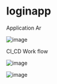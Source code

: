 # loginapp

Application Ar

![image](https://user-images.githubusercontent.com/58047760/117549612-06f17f00-b059-11eb-9e5b-9a138832039c.png)

CI_CD Work flow

![image](https://user-images.githubusercontent.com/58047760/117549623-18d32200-b059-11eb-8c38-3a5a82d8a6c9.png)

![image](https://user-images.githubusercontent.com/58047760/117549718-95660080-b059-11eb-9c10-dd5994c5bcaa.png)
